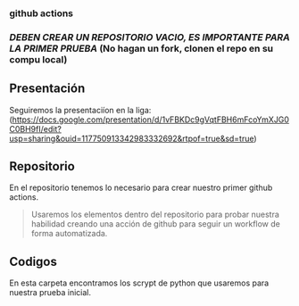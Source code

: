 ### **github actions**
### *DEBEN CREAR UN REPOSITORIO VACIO, ES IMPORTANTE PARA LA PRIMER PRUEBA* (No hagan un fork, clonen el repo en su compu local)
## Presentación
Seguiremos la presentaciíon en la liga: (https://docs.google.com/presentation/d/1vFBKDc9gVqtFBH6mFcoYmXJG0C0BH9fI/edit?usp=sharing&ouid=117750913342983332692&rtpof=true&sd=true)
## Repositorio
En el repositorio tenemos lo necesario para crear nuestro primer github actions.
> Usaremos los elementos dentro del repositorio para probar nuestra habilidad creando una acción de github para seguir un workflow de forma automatizada.
## Codigos
En esta carpeta encontramos los scrypt de python que usaremos para nuestra prueba inicial.
